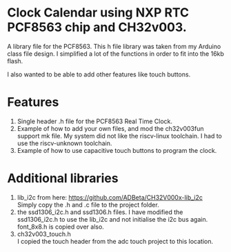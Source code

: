 
# Clock Calendar using NXP RTC PCF8563 chip and CH32v003.

A library file for the PCF8563.  This h file library was
taken from my Arduino class file design.  I simplified 
a lot of the functions in order to fit into the 16kb 
flash.

I also wanted to be able to add other features like touch buttons.  


# Features

1. Single header .h file for the PCF8563 Real Time Clock.
2. Example of how to add your own files, and mod the ch32v003fun
support mk file.  My system did not like the riscv-linux toolchain. I had to use the riscv-unknown toolchain.
3. Example of how to use capacitive touch buttons to program the clock.

# Additional libraries

1.  lib_i2c from here:  https://github.com/ADBeta/CH32V000x-lib_i2c  
Simply copy the .h and .c file to the project folder.  
2. the ssd1306_i2c.h and ssd1306.h files.  I have modified the ssd1306_i2c.h 
to use the lib_i2c and not initialise the i2c bus again.  font_8x8.h is copied over also.
3. ch32v003_touch.h  
I copied the touch header from the adc touch project to this location.  

